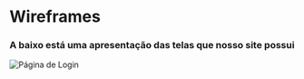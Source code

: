 # Wireframes

### A baixo está uma apresentação das telas que nosso site possui

![Página de Login](/images-wireframes/login.png)